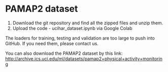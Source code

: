 # PAMAP2 dataset

1. Download the git repository and find all the zipped files and unzip them.
2. Upload the code - ucihar_dataset.ipynb via Google Colab  

The loaders for training, testing and validation are too large to push into GitHub. If you need them, please contact us. 

You can also download the PAMAP2 dataset by this link: http://archive.ics.uci.edu/ml/datasets/pamap2+physical+activity+monitoring
